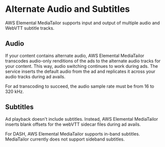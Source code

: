 # Alternate Audio and Subtitles<a name="manifest-audio-captions"></a>

AWS Elemental MediaTailor supports input and output of multiple audio and WebVTT subtitle tracks\. 

## Audio<a name="manifest-audio-captions-alternate"></a>

If your content contains alternate audio, AWS Elemental MediaTailor transcodes audio\-only renditions of the ads to the alternate audio tracks for your content\. This way, audio switching continues to work during ads\. The service inserts the default audio from the ad and replicates it across your audio tracks during ad avails\.

For ad transcoding to succeed, the audio sample rate must be from 16 to 320 kHz\.

## Subtitles<a name="manifest-audio-captions-subtitles"></a>

Ad playback doesn't include subtitles\. Instead, AWS Elemental MediaTailor inserts blank offsets for the webVTT sidecar files during ad avails\. 

For DASH, AWS Elemental MediaTailor supports in\-band subtitles\. MediaTailor currently does not support sideband subtitles\. 